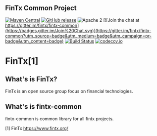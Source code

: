 ## FinTx Common Project

[![Maven Central](https://maven-badges.herokuapp.com/maven-central/org.fintx/fintx-common/badge.svg?style=flat-square)](https://maven-badges.herokuapp.com/maven-central/org.fintx/fintx-common/)
[![GitHub release](https://img.shields.io/github/release/fintx/fintx-common.svg)](https://github.com/fintx/fintx-common/releases)
![Apache 2](http://img.shields.io/badge/license-Apache%202-red.svg)
[![Join the chat at https://gitter.im/fintx/fintx-common](https://badges.gitter.im/Join%20Chat.svg)](https://gitter.im/fintx/fintx-common?utm_source=badge&utm_medium=badge&utm_campaign=pr-badge&utm_content=badge)
[![Build Status](https://travis-ci.org/fintx/fintx-common.svg?branch=master)](https://travis-ci.org/fintx/fintx-common)
[![codecov.io](https://codecov.io/github/fintx/fintx-common/coverage.svg?branch=master)](https://codecov.io/github/fintx/fintx-common?branch=master)

# FinTx[1]

## What's is FinTx?

FinTx is an open source group focus on financial technologies.

## What's is fintx-common

fintx-common is common library for all fintx projects.

[1] FinTx https://www.fintx.org/
